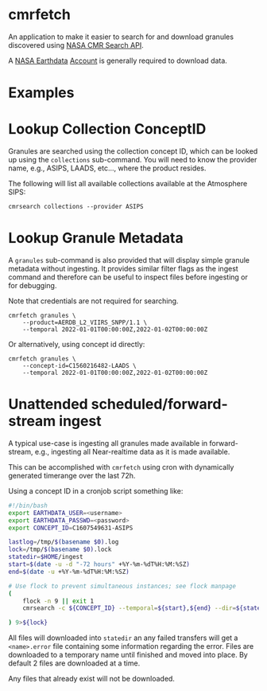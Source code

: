 # cmrfetch
An application to make it easier to search for and download granules discovered
using [NASA CMR Search API](https://cmr.earthdata.nasa.gov).

A [NASA Earthdata](https://earthdata.nasa.gov) [Account](https://urs.earthdata.nasa.gov)
is generally required to download data.

# Examples

# Lookup Collection ConceptID
Granules are searched using the collection concept ID, which can be looked up
using the `collections` sub-command. You will need to know the provider name,
e.g., ASIPS, LAADS, etc..., where the product resides.

The following will list all available collections available at the Atmosphere
SIPS:
```
cmrsearch collections --provider ASIPS
```

# Lookup Granule Metadata
A `granules` sub-command is also provided that will display simple granule metadata
without ingesting. It provides similar filter flags as the ingest command and
therefore can be useful to inspect files before ingesting or for debugging.

Note that credentials are not required for searching.
```
cmrfetch granules \
    --product=AERDB_L2_VIIRS_SNPP/1.1 \
    --temporal 2022-01-01T00:00:00Z,2022-01-02T00:00:00Z
```

Or alternatively, using concept id directly:
```
cmrfetch granules \
    --concept-id=C1560216482-LAADS \
    --temporal 2022-01-01T00:00:00Z,2022-01-02T00:00:00Z
```

# Unattended scheduled/forward-stream ingest
A typical use-case is ingesting all granules made available in forward-stream,
e.g., ingesting all Near-realtime data as it is made available.

This can be accomplished with `cmrfetch` using cron with dynamically generated
timerange over the last 72h.

Using a concept ID in a cronjob script something like:
```sh
#!/bin/bash
export EARTHDATA_USER=<username>
export EARTHDATA_PASSWD=<password>
export CONCEPT_ID=C1607549631-ASIPS

lastlog=/tmp/$(basename $0).log
lock=/tmp/$(basename $0).lock
statedir=$HOME/ingest
start=$(date -u -d "-72 hours" +%Y-%m-%dT%H:%M:%SZ)
end=$(date -u +%Y-%m-%dT%H:%M:%SZ)

# Use flock to prevent simultaneous instances; see flock manpage
(
    flock -n 9 || exit 1
    cmrsearch -c ${CONCEPT_ID} --temporal=${start},${end} --dir=${statedir} &> ${lastlog}

) 9>${lock}
```

All files will downloaded into `statedir` an any failed transfers will get a
`<name>.error` file containing some information regarding the error. Files are downloaded
to a temporary name until finished and moved into place. By default 2 files are downloaded
at a time.

Any files that already exist will not be downloaded.
